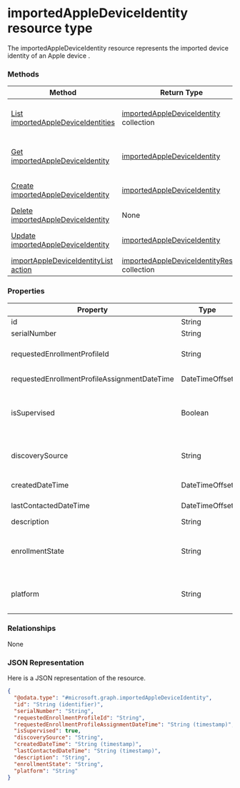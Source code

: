 ﻿# importedAppleDeviceIdentity resource type

The importedAppleDeviceIdentity resource represents the imported device identity of an Apple device .
### Methods
|Method|Return Type|Description|
|---|---|---|
|[List importedAppleDeviceIdentities](../api/intune_corpenrollment_importedAppleDeviceIdentity_list.md)|[importedAppleDeviceIdentity](../resources/intune_corpenrollment_importedAppleDeviceIdentity.md) collection|List properties and relationships of the [importedAppleDeviceIdentity](../resources/intune_corpenrollment_importedAppleDeviceIdentity.md) objects.|
|[Get importedAppleDeviceIdentity](../api/intune_corpenrollment_importedAppleDeviceIdentity_get.md)|[importedAppleDeviceIdentity](../resources/intune_corpenrollment_importedAppleDeviceIdentity.md)|Read properties and relationships of the [importedAppleDeviceIdentity](../resources/intune_corpenrollment_importedAppleDeviceIdentity.md) object.|
|[Create importedAppleDeviceIdentity](../api/intune_corpenrollment_importedAppleDeviceIdentity_create.md)|[importedAppleDeviceIdentity](../resources/intune_corpenrollment_importedAppleDeviceIdentity.md)|Create a new [importedAppleDeviceIdentity](../resources/intune_corpenrollment_importedAppleDeviceIdentity.md) object.|
|[Delete importedAppleDeviceIdentity](../api/intune_corpenrollment_importedAppleDeviceIdentity_delete.md)|None|Deletes a [importedAppleDeviceIdentity](../resources/intune_corpenrollment_importedAppleDeviceIdentity.md).|
|[Update importedAppleDeviceIdentity](../api/intune_corpenrollment_importedAppleDeviceIdentity_update.md)|[importedAppleDeviceIdentity](../resources/intune_corpenrollment_importedAppleDeviceIdentity.md)|Update the properties of a [importedAppleDeviceIdentity](../resources/intune_corpenrollment_importedAppleDeviceIdentity.md) object.|
|[importAppleDeviceIdentityList action](../api/intune_corpenrollment_importedAppleDeviceIdentity_importAppleDeviceIdentityList.md)|[importedAppleDeviceIdentityResult](../resources/intune_corpenrollment_importedAppleDeviceIdentityResult.md) collection|Not yet documented|

### Properties
|Property|Type|Description|
|---|---|---|
|id|String|Key of the entity.|
|serialNumber|String|Device serial number|
|requestedEnrollmentProfileId|String|Enrollment profile Id admin intends to apply to the device during next enrollment|
|requestedEnrollmentProfileAssignmentDateTime|DateTimeOffset|The time enrollment profile was assigned to the device|
|isSupervised|Boolean|Indicates if the Apple device is supervised. More information is at: https://support.apple.com/en-us/HT202837|
|discoverySource|String|Apple device discovery source. Possible values are: `unknown`, `adminImport`, `deviceEnrollmentProgram`.|
|createdDateTime|DateTimeOffset|Created Date Time of the device|
|lastContactedDateTime|DateTimeOffset|Last Contacted Date Time of the device|
|description|String|The description of the device|
|enrollmentState|String|The state of the device in Intune Possible values are: `unknown`, `enrolled`, `pendingReset`, `failed`, `notContacted`.|
|platform|String|The platform of the Device. Possible values are: `unknown`, `ios`, `android`, `windows`, `windowsMobile`, `macOS`.|

### Relationships
None
### JSON Representation
Here is a JSON representation of the resource.
<!-- {
  "blockType": "resource",
  "keyProperty": "id",
  "@odata.type": "microsoft.graph.importedAppleDeviceIdentity"
}
-->
```json
{
  "@odata.type": "#microsoft.graph.importedAppleDeviceIdentity",
  "id": "String (identifier)",
  "serialNumber": "String",
  "requestedEnrollmentProfileId": "String",
  "requestedEnrollmentProfileAssignmentDateTime": "String (timestamp)",
  "isSupervised": true,
  "discoverySource": "String",
  "createdDateTime": "String (timestamp)",
  "lastContactedDateTime": "String (timestamp)",
  "description": "String",
  "enrollmentState": "String",
  "platform": "String"
}
```



